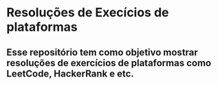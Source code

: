 # Resoluções de Execícios de plataformas 

## Esse repositório tem como objetivo mostrar resoluções de exercícios de plataformas como LeetCode, HackerRank e etc.

